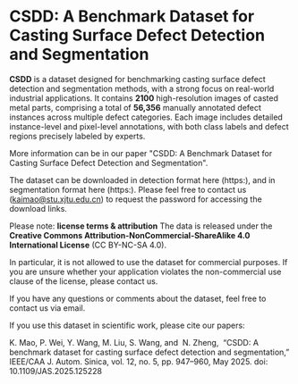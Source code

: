 # CSDD: A Benchmark Dataset for Casting Surface Defect Detection and Segmentation

**CSDD** is a dataset designed for benchmarking casting surface defect detection and segmentation methods, with a strong focus on real-world industrial applications. It contains **2100** high-resolution images of casted metal parts, comprising a total of **56,356** manually annotated defect instances across multiple defect categories. Each image includes detailed instance-level and pixel-level annotations, with both class labels and defect regions precisely labeled by experts.

More information can be in our paper "CSDD: A Benchmark Dataset for Casting Surface Defect Detection and Segmentation".

The dataset can be downloaded in detection format here (https:), and in segmentation format here (https:). Please feel free to contact us (kaimao@stu.xjtu.edu.cn) to request the password for accessing the download links.

Please note: **license terms & attribution**
The data is released under the **Creative Commons Attribution-NonCommercial-ShareAlike 4.0 International License** (CC BY-NC-SA 4.0).

In particular, it is not allowed to use the dataset for commercial purposes. If you are unsure whether your application violates the non-commercial use clause of the license, please contact us.

If you have any questions or comments about the dataset, feel free to contact us via email.


If you use this dataset in scientific work, please cite our papers:

K. Mao, P. Wei, Y. Wang, M. Liu, S. Wang, and  N. Zheng,  “CSDD: A benchmark dataset for casting surface defect detection and segmentation,” IEEE/CAA J. Autom. Sinica, vol. 12, no. 5, pp. 947–960, May 2025.  doi:  10.1109/JAS.2025.125228
